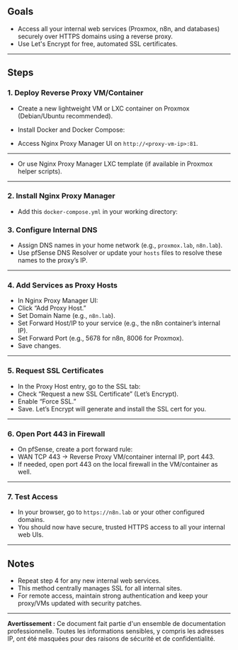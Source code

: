 ## Goals

- Access all your internal web services (Proxmox, n8n, and databases) securely over HTTPS domains using a reverse proxy.
- Use Let's Encrypt for free, automated SSL certificates.

---

## Steps

### 1. Deploy Reverse Proxy VM/Container

- Create a new lightweight VM or LXC container on Proxmox (Debian/Ubuntu recommended).
- Install Docker and Docker Compose:

- Access Nginx Proxy Manager UI on `http://<proxy-vm-ip>:81`.

---
- Or use Nginx Proxy Manager LXC template (if available in Proxmox helper scripts).

---

### 2. Install Nginx Proxy Manager

- Add this `docker-compose.yml` in your working directory:

### 3. Configure Internal DNS

- Assign DNS names in your home network (e.g., `proxmox.lab`, `n8n.lab`).
- Use pfSense DNS Resolver or update your `hosts` files to resolve these names to the proxy’s IP.

---

### 4. Add Services as Proxy Hosts

- In Nginx Proxy Manager UI:
- Click “Add Proxy Host.”
- Set Domain Name (e.g., `n8n.lab`).
- Set Forward Host/IP to your service (e.g., the n8n container’s internal IP).
- Set Forward Port (e.g., 5678 for n8n, 8006 for Proxmox).
- Save changes.

---

### 5. Request SSL Certificates

- In the Proxy Host entry, go to the SSL tab:
- Check “Request a new SSL Certificate” (Let’s Encrypt).
- Enable “Force SSL.”
- Save. Let’s Encrypt will generate and install the SSL cert for you.

---

### 6. Open Port 443 in Firewall

- On pfSense, create a port forward rule:
- WAN TCP 443 → Reverse Proxy VM/container internal IP, port 443.
- If needed, open port 443 on the local firewall in the VM/container as well.

---

### 7. Test Access

- In your browser, go to `https://n8n.lab` or your other configured domains.
- You should now have secure, trusted HTTPS access to all your internal web UIs.

---

## Notes

- Repeat step 4 for any new internal web services.
- This method centrally manages SSL for all internal sites.
- For remote access, maintain strong authentication and keep your proxy/VMs updated with security patches.

---
**Avertissement :** Ce document fait partie d'un ensemble de documentation professionnelle. Toutes les informations sensibles, y compris les adresses IP, ont été masquées pour des raisons de sécurité et de confidentialité.